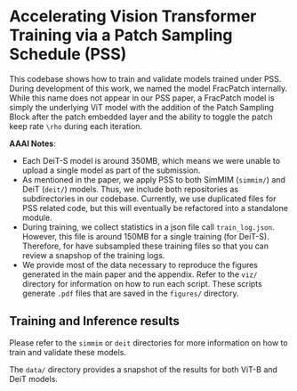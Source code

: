 # Accelerating Vision Transformer Training via a Patch Sampling Schedule (PSS)

This codebase shows how to train and validate models trained under PSS. During development of this work, we named the model FracPatch internally. While this name does not appear in our PSS paper, a FracPatch model is simply the underlying ViT model with the addition of the Patch Sampling Block after the patch embedded layer and the ability to toggle the patch keep rate `\rho` during each iteration.

**AAAI Notes**:
- Each DeiT-S model is around 350MB, which means we were unable to upload a single model as part of the submission.
- As mentioned in the paper, we apply PSS to both SimMIM (`simmim/`) and DeiT (`deit/`) models. Thus, we include both repositories as subdirectories in our codebase. Currently, we use duplicated files for PSS related code, but this will eventually be refactored into a standalone module.
- During training, we collect statistics in a json file call `train_log.json`. However, this file is around 150MB for a single training (for DeiT-S). Therefore, for have subsampled these training files so that you can review a snapshop of the training logs.
- We provide most of the data necessary to reproduce the figures generated in the main paper and the appendix. Refer to the `viz/` directory for information on how to run each script. These scripts generate `.pdf` files that are saved in the `figures/` directory.


## Training and Inference results
Please refer to the `simmim` or `deit` directories for more information on how to train and validate these models.

The `data/` directory provides a snapshot of the results for both ViT-B and DeiT models.
